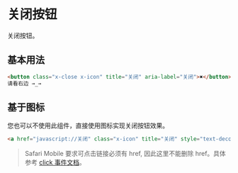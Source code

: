 ﻿---
version: 0.0.1
author: xuld <xuld@vip.qq.com>
import:
    - typo/reset
    - typo/icon
keyword:
    - 叉
---
# 关闭按钮
关闭按钮。

## 基本用法
```html demo
<button class="x-close x-icon" title="关闭" aria-label="关闭">✖</button>
请看右边 →_→
```

## 基于图标

您也可以不使用此组件，直接使用图标实现关闭按钮效果。
```html demo
<a href="javascript://关闭" class="x-icon" title="关闭" style="text-decoration:none;">✖</a>
```

> Safari Mobile 要求可点击链接必须有 href, 因此这里不能删除 href。具体参考 [click 事件文档](https://developer.mozilla.org/en-US/docs/Web/Events/click#Safari_Mobile)。

